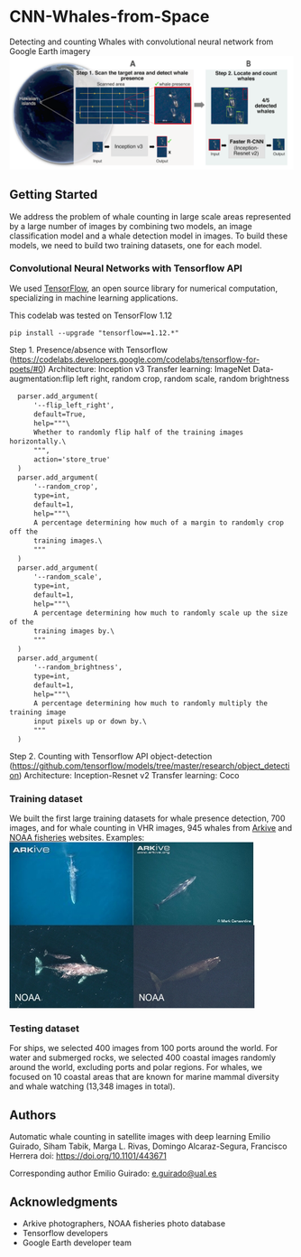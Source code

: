 # CNN-Whales-from-Space
Detecting and counting Whales with convolutional neural network from Google Earth imagery
![](steps.png)
## Getting Started

We address the problem of whale counting in large scale areas represented by a large number of images by combining two models, an image classification model and a whale detection model in images. To build these models, we need to build two training datasets, one for each model.

### Convolutional Neural Networks with Tensorflow API
We used <a href="https://www.tensorflow.org">TensorFlow</a>, an open source library for numerical computation, specializing in machine learning applications.

This codelab was tested on TensorFlow 1.12

```
pip install --upgrade "tensorflow==1.12.*"
```

Step 1. Presence/absence with Tensorflow (https://codelabs.developers.google.com/codelabs/tensorflow-for-poets/#0)
Architecture: Inception v3
Transfer learning: ImageNet
Data-augmentation:flip left right, random crop, random scale, random brightness

```
  parser.add_argument(
      '--flip_left_right',
      default=True,
      help="""\
      Whether to randomly flip half of the training images horizontally.\
      """,
      action='store_true'
  )
  parser.add_argument(
      '--random_crop',
      type=int,
      default=1,
      help="""\
      A percentage determining how much of a margin to randomly crop off the
      training images.\
      """
  )
  parser.add_argument(
      '--random_scale',
      type=int,
      default=1,
      help="""\
      A percentage determining how much to randomly scale up the size of the
      training images by.\
      """
  )
  parser.add_argument(
      '--random_brightness',
      type=int,
      default=1,
      help="""\
      A percentage determining how much to randomly multiply the training image
      input pixels up or down by.\
      """
  )
```
Step 2. Counting with Tensorflow API object-detection (https://github.com/tensorflow/models/tree/master/research/object_detection)
Architecture: Inception-Resnet v2
Transfer learning: Coco

### Training dataset
We built the first large training datasets for whale presence detection, 700 images,  and for whale counting in VHR images, 945 whales from <a href="www.arkive.org">Arkive</a> and <a href="https://www.fisheries.noaa.gov/">NOAA fisheries</a> websites.
Examples:
![](train-dataset.jpg)

### Testing dataset

For ships, we selected 400 images from 100 ports around the world. For water and submerged rocks, we selected 400 coastal images randomly around the world, excluding ports and polar regions. For whales, we focused on 10 coastal areas that are known for marine mammal diversity and whale watching (13,348 images in total).

## Authors

Automatic whale counting in satellite images with deep learning
Emilio Guirado, Siham Tabik, Marga L. Rivas, Domingo Alcaraz-Segura, Francisco Herrera
doi: https://doi.org/10.1101/443671

Corresponding author Emilio Guirado: e.guirado@ual.es

## Acknowledgments

* Arkive photographers, NOAA fisheries photo database
* Tensorflow developers
* Google Earth developer team
